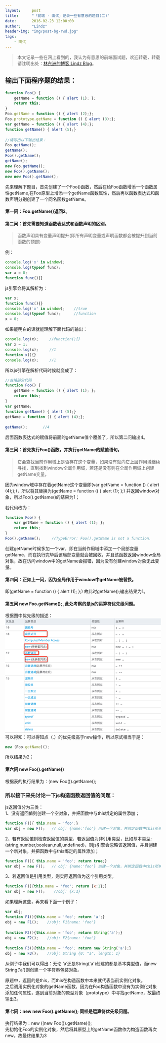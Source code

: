 ```yaml
---
layout:     post
title:      "「前端 · 面试」记录一些有意思的题目(二)"
date:       2016-02-23 12:00:00
author:     "Lindz"
header-img: "img/post-bg-rwd.jpg"
tags:
    - 面试
---
```


> 本文记录一些在网上看到的，我认为有意思的前端面试题，欢迎转载，转载请注明出处：[林东洲的博客 Lindz Blog](http://www.happylindz.com)。


## 输出下面程序题的结果：

```javascript
function Foo() {
    getName = function () { alert (1); };
    return this;
}
Foo.getName = function () { alert (2);};
Foo.prototype.getName = function () { alert (3);};
var getName = function () { alert (4);};
function getName() { alert (5);}

//请写出以下输出结果：
Foo.getName();
getName();
Foo().getName();
getName();
new Foo.getName();
new Foo().getName();
new new Foo().getName();
```

先来理解下题目，首先创建了一个Foo()函数，然后在给Foo函数增添一个函数属性getName,在Foo原型上增添一个getName函数属性，然后再以函数表达式和函数声明分别创建了一个同名函数getName。  

#### 第一问：Foo.getName()返回2。  

#### 第二问：首先需要知道函数表达式和函数声明的区别。

> 函数声明具有变量声明提升(即所有声明变量或声明函数都会被提升到当前函数的顶部)

例：

```javascript	
console.log('x' in window);
console.log(typeof func);
var x = 0;
function func(){}
```
js引擎会将其解析为：

```javascript
var x;
function func(){}
console.log('x' in window);    //true
console.log(typeof func);      //function
x = 0;
```
如果能明白的话就能理解下面代码的输出： 

```javascript
console.log(x);     //function(){}
var x = 1;          
console.log(x);     //1
function x(){}
console.log(x);     //1
```
所以js引擎在解析代码时候就变成了：

```javascript
//省略部分代码
function Foo() {
    getName = function () { alert (1); };
    return this;
}
var getName;
function getName() { alert (5);}
getName = function () { alert (4);};

getName();       //4
```
后面函数表达式的赋值将前面的getName值个覆盖了，所以第二问输出4。

#### 第三问：首先执行Foo()函数，并执行getName的赋值语句。
> 它会查找当前作用域上是否存在这个变量，如果没有就向它上层作用域继续寻找，直到找到window全局作用域，若还是没有则在全局作用域上创建getName变量，  

因为window域中存在着getName这个变量即(var getName = function () { alert (4);};)，所以将其替换为(getName = function () { alert (1); };)
并返回window对象，所以Foo().getName()的结果为1；

若代码改为：

```javascript
function Foo() {
    var getName = function () { alert (1); };
    return this;
}
Foo().getName();     //TypeError: Foo().getName is not a function. 
```
创建getName时候多加一个var，即在当前作用域中添加一个局部变量getName，而在执行完毕后该局部变量就会被回收，并且该函数返回window全局对象，故在访问window中的getName会报错，因为没有创建window对象无此变量。

#### 第四问：正如上一问，因为全局作用于window中getName被替换。  
即(getName = function () { alert (1); };)
故此时getName();输出结果为1。

#### 第五问 new Foo.getName(); ,此处考察的是js的运算符优先级问题。

根据图中优先级的描述：  
![优先级](/assets/2016-02-23-record-front-questions/1.png)  
可以得知：可以得知点（.）的优先级高于new操作，所以原式相当于是：

```javascript
new (Foo.getName)();
```
所以结果为2；

#### 第六问 new Foo().getName()

根据表的执行结果为：(new Foo()).getName();
### 所以接下来先讨论一下js构造函数返回值的问题：

js返回值分为三类：  
1、没有返回值则创建一个空对象，并把函数中与this绑定的属性添加；

```javascript
function F(){ this.name = 'foo';}
var obj = new F();   // obj: {name:'foo'} 创建一个对象，并绑定函数中this所绑定的属性
```
2、若有返回值则检查返回值的类型，若返回值为非引用类型，比如基本类型:(string,number,boolean,null,undefined)，则js引擎会忽略该返回值，并且创建一个新对象，并把函数中与this绑定的属性添加；

```javascript
function F(){ this.name = 'foo'; return true;}
var obj = new F();   // obj: {name:'foo'} 创建一个对象，并绑定函数中this所绑定的属性
```
3、若返回值是引用类型，则实际返回值为这个引用类型。

```javascript
function F(){this.name = 'foo'; return {x:1};}
var obj = new F();    //obj: {x:1}
```
如果理解这些，再来看下面一个例子：

```javascript
var obj;
function F1(){this.name = 'foo'; return 'a';}
obj = new F1();    //obj: F1{name: 'foo'}

function F2(){this.name = 'foo'; return String('a');}
obj = new F2();    //obj: F2{name: 'foo'}

function F3(){this.name = 'foo'; return new String('a');}
obj = new F3();    //obj: String {0: "a", length: 1}

```
从例子中我们可以得出：无论 ‘a’还是String('a')创建的都是基本类型值，而new String('a')则创建一个字符串包装对象。

原题中，返回的是this，而this在构造函数中本来就代表当前实例化对象。  
之后调用实例化对象的getName函数，因为在Foo构造函数中没有为实例化对象添加任何属性，遂到当前对象的原型对象（prototype）中寻找getName，故最终输出3。

#### 第七问：new new Foo().getName(); 同样是运算符优先级问题。
执行结果为：new ((new Foo()).getName)();  
先初始化Foo的实例化对象，然后将其原型上的getName函数作为构造函数再次new，故最终结果为3

